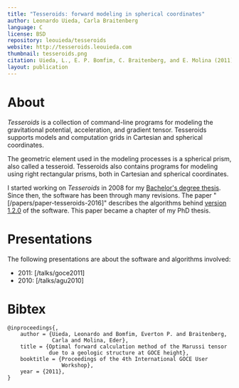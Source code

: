 ```yaml
---
title: "Tesseroids: forward modeling in spherical coordinates"
author: Leonardo Uieda, Carla Braitenberg
language: C
license: BSD
repository: leouieda/tesseroids
website: http://tesseroids.leouieda.com
thumbnail: tesseroids.png
citation: Uieda, L., E. P. Bomfim, C. Braitenberg, and E. Molina (2011), Optimal forward calculation method of the Marussi tensor due to a geologic structure at GOCE height, Proceedings of the 4th International GOCE User Workshop.
layout: publication
---
```


# About

*Tesseroids* is a collection of command-line programs for modeling the
gravitational potential, acceleration, and gradient tensor. Tesseroids supports
models and computation grids in Cartesian and spherical coordinates.

The geometric element used in the modeling processes is a spherical prism, also
called a tesseroid. Tesseroids also contains programs for modeling using right
rectangular prisms, both in Cartesian and spherical coordinates.

I started working on *Tesseroids* in 2008 for my
[Bachelor's degree thesis](http://dx.doi.org/10.6084/m9.figshare.963547).
Since then, the software has been through many revisions.
The paper "[/papers/paper-tesseroids-2016]" describes the algorithms behind
[version 1.2.0](http://dx.doi.org/10.5281/zenodo.16033) of the software.
This paper became a chapter of my PhD thesis.

# Presentations

The following presentations are about the software and algorithms involved:

* 2011: [/talks/goce2011]
* 2010: [/talks/agu2010]

# Bibtex

    @inproceedings{,
        author = {Uieda, Leonardo and Bomfim, Everton P. and Braitenberg,
                  Carla and Molina, Eder},
        title = {Optimal forward calculation method of the Marussi tensor
                 due to a geologic structure at GOCE height},
        booktitle = {Proceedings of the 4th International GOCE User
                     Workshop},
        year = {2011},
    }

